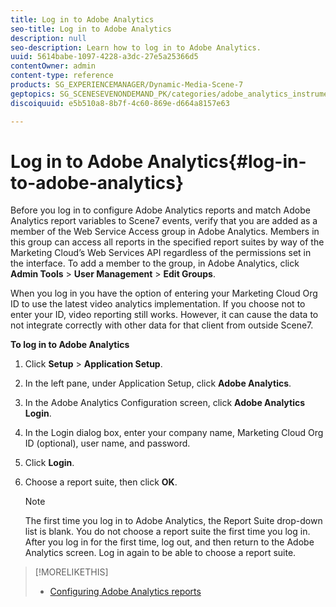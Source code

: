 ```yaml
---
title: Log in to Adobe Analytics
seo-title: Log in to Adobe Analytics
description: null
seo-description: Learn how to log in to Adobe Analytics.
uuid: 5614babe-1097-4228-a3dc-27e5a25366d5
contentOwner: admin
content-type: reference
products: SG_EXPERIENCEMANAGER/Dynamic-Media-Scene-7
geptopics: SG_SCENESEVENONDEMAND_PK/categories/adobe_analytics_instrumentation_kit
discoiquuid: e5b510a8-8b7f-4c60-869e-d664a8157e63

---
```


# Log in to Adobe Analytics{#log-in-to-adobe-analytics}

Before you log in to configure Adobe Analytics reports and match Adobe Analytics report variables to Scene7 events, verify that you are added as a member of the Web Service Access group in Adobe Analytics. Members in this group can access all reports in the specified report suites by way of the Marketing Cloud’s Web Services API regardless of the permissions set in the interface. To add a member to the group, in Adobe Analytics, click **Admin Tools** &gt; **User Management** &gt; **Edit Groups**.

When you log in you have the option of entering your Marketing Cloud Org ID to use the latest video analytics implementation. If you choose not to enter your ID, video reporting still works. However, it can cause the data to not integrate correctly with other data for that client from outside Scene7.

**To log in to Adobe Analytics**

1. Click **Setup** &gt; **Application Setup**.
1. In the left pane, under Application Setup, click **Adobe Analytics**.
1. In the Adobe Analytics Configuration screen, click **Adobe Analytics Login**.
1. In the Login dialog box, enter your company name, Marketing Cloud Org ID (optional), user name, and password. 
1. Click **Login**.
1. Choose a report suite, then click **OK**.

   >[!NOTE]
   >
   >The first time you log in to Adobe Analytics, the Report Suite drop-down list is blank. You do not choose a report suite the first time you log in. After you log in for the first time, log out, and then return to the Adobe Analytics screen. Log in again to be able to choose a report suite.

>[!MORELIKETHIS]
>
>* [Configuring Adobe Analytics reports](configuring-analytics-reports.md#configuring_adobe_analytics_reports)
